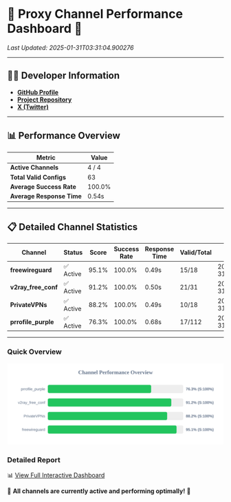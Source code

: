 # 🌟 Proxy Channel Performance Dashboard 🌟

_Last Updated: 2025-01-31T03:31:04.900276_

---

## 👩‍💻 Developer Information

- **[GitHub Profile](https://github.com/4n0nymou3)**  
- **[Project Repository](https://github.com/4n0nymou3/multi-proxy-config-fetcher)**  
- **[X (Twitter)](https://x.com/4n0nymou3)**  

---

## 📊 Performance Overview

| Metric                | Value       |
|-----------------------|-------------|
| **Active Channels**   | 4 / 4       |
| **Total Valid Configs** | 63          |
| **Average Success Rate** | 100.0%      |
| **Average Response Time** | 0.54s       |

---

## 📋 Detailed Channel Statistics

| Channel          | Status     | Score  | Success Rate | Response Time | Valid/Total | Last Success               |
|------------------|------------|--------|--------------|---------------|-------------|----------------------------|
| **freewireguard**  | ✅ Active  | 95.1%  | 100.0% | 0.49s         | 15/18       | 2025-01-31T03:31:04.898665 |
| **v2ray_free_conf**  | ✅ Active  | 91.2%  | 100.0% | 0.50s         | 21/31       | 2025-01-31T03:31:03.849306 |
| **PrivateVPNs**  | ✅ Active  | 88.2%  | 100.0% | 0.49s         | 10/18       | 2025-01-31T03:31:04.380576 |
| **prrofile_purple**  | ✅ Active  | 76.3%  | 100.0% | 0.68s         | 17/112       | 2025-01-31T03:31:03.285572 |

---

### Quick Overview
<div align="center">
  <a href="https://raw.githubusercontent.com/nullluser/NullRepo/refs/heads/main/assets/channel_stats_chart.svg">
    <img src="https://raw.githubusercontent.com/nullluser/NullRepo/refs/heads/main/assets/channel_stats_chart.svg" alt="Source Performance Statistics" width="800">
  </a>
</div>

### Detailed Report
📊 [View Full Interactive Dashboard](https://htmlpreview.github.io/?https://github.com/nullluser/NullRepo/blob/main/assets/performance_report.html)

🎉 **All channels are currently active and performing optimally!** 🎉
